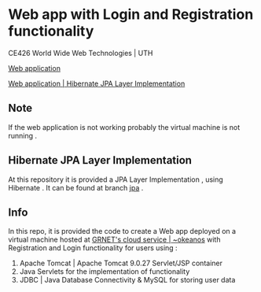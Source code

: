# Web app with Login and Registration functionality

CE426 World Wide Web Technologies | UTH

[Web application](http://83.212.111.93:8080/estamos)

[Web application | Hibernate JPA Layer Implementation](http://83.212.111.93:8080/estamos_jpa)

## Note
If the web application is not working probably the virtual machine is not running .

## Hibernate JPA Layer Implementation
At this repository it is provided a JPA Layer Implementation , using Hibernate . It can be found at branch [jpa](https://github.com/estamos/LoginRegistration/tree/jpa) .

## Info
In this repo, it is provided the code to create a Web app deployed on a virtual machine hosted at [GRNET's cloud service | ~okeanos](https://okeanos.grnet.gr) with Registration and Login functionality for users using :

 1. Apache Tomcat | Apache Tomcat 9.0.27 Servlet/JSP container
 2. Java Servlets for the implementation of functionality
 3. JDBC | Java Database Connectivity & MySQL for storing user data
